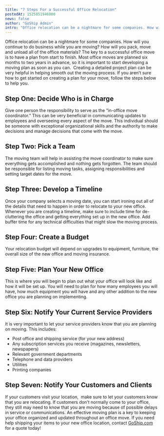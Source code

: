 ```yaml
---
title: "7 Steps For a Successful Office Relocation"
postedAt: 1525851946000
news: false
author: "GoShip Admin"
intro: "Office relocation can be a nightmare for some companies. How will you continue to do business while you are moving? How will you pack, move and unload all of the office materials? The key to a successful office move is to have a plan from start to finish. Most office moves are planned six months to two years in advance, so it is important to start developing a moving plan as soon as you can.  Creating a detailed project plan can be very helpful in helping smooth out the moving process. If you aren’t sure ho"
---
```

Office relocation can be a nightmare for some companies. How will you continue to do business while you are moving? How will you pack, move and unload all of the office materials? The key to a successful office move is to have a plan from start to finish. Most office moves are planned six months to two years in advance, so it is important to start developing a moving plan as soon as you can.  Creating a detailed project plan can be very helpful in helping smooth out the moving process. If you aren’t sure how to get started on creating a plan for your move, follow the steps below to help you.

Step One: Decide Who is in Charge
---------------------------------

Give one person the responsibility to serve as the “in-office move coordinator.” This can be very beneficial in communicating updates to employees and overseeing every aspect of the move. This individual should be someone with exceptional organizational skills and the authority to make decisions and manage decisions that come with the move.

Step Two: Pick a Team
---------------------

The moving team will help in assisting the move coordinator to make sure everything gets accomplished and nothing gets forgotten. The team should be responsible for listing moving tasks, assigning responsibilities and setting target dates for the move.

Step Three: Develop a Timeline
------------------------------

Once your company selects a moving date, you can start ironing out all of the details that need to happen in order to relocate to your new office. Whenever you are creating a timeline, make sure to include time for de-cluttering the office and getting everything set up in the new office. Add buffer time for any technical difficulties that might slow the moving process.

Step Four: Create a Budget
--------------------------

Your relocation budget will depend on upgrades to equipment, furniture, the overall size of the new office and moving insurance.

Step Five: Plan Your New Office
-------------------------------

This is where you will begin to plan out what your office will look like and how it will be set up. You will need to plan for how many employees you will have, how much equipment you will have and any other addition to the new office you are planning on implementing.

Step Six: Notify Your Current Service Providers
-----------------------------------------------

It is very important to let your service providers know that you are planning on moving. This includes:

*   Post office and shipping service (for your new address)
*   Any subscription services you receive (magazines, newsletters, newspapers)
*   Relevant government departments
*   Telephone and data providers
*   Utilities
*   Printing companies

Step Seven: Notify Your Customers and Clients
---------------------------------------------

If your customers visit your location,  make sure to let your customers know that you are relocating. If customers don't normally come to your office, they still may need to know that you are moving because of possible delays in service or communications. An effective moving plan is a key to keeping your office organized and updated throughout an office move. If you need help shipping your items to your new office location, contact [GoShip.com](https://www.goship.com/) for a quote today!
